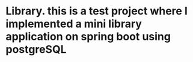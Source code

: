 # Library. this is a test project where I implemented a mini library application on spring boot using postgreSQL
